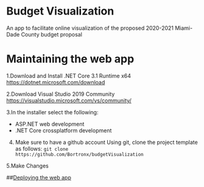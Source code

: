 # Budget Visualization
An app to facilitate online visualization of the proposed 2020-2021 Miami-Dade County budget proposal

# Maintaining the web app

1.Download and Install .NET Core 3.1 Runtime x64
https://dotnet.microsoft.com/download


2.Download Visual Studio 2019 Community
https://visualstudio.microsoft.com/vs/community/


3.In the installer select the following:
- ASP.NET web development
- .NET Core crossplatform development


4. Make sure to have a github account
Using git, clone the project template as follows:
`git clone https://github.com/Bortronx/budgetVisualization`


5.Make Changes


##[Deploying the web app](https://github.com/Bortronx/budgetVisualization/wiki/Publish-changes-to-the-web-app)
